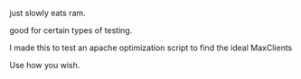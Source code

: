 just slowly eats ram.

good for certain types of testing.

I made this to test an apache optimization script to find the ideal MaxClients

Use how you wish.
